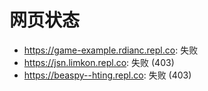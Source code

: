 # 网页状态
- https://game-example.rdianc.repl.co: 失败
- https://jsn.limkon.repl.co: 失败 (403)
- https://beaspy--hting.repl.co: 失败 (403)
